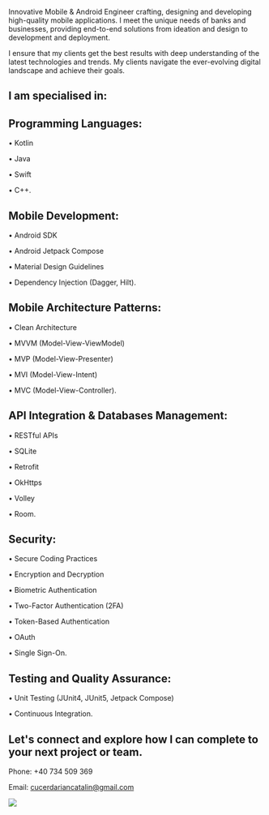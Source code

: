 Innovative Mobile & Android Engineer crafting, designing and developing high-quality mobile applications. I meet the unique needs of banks and businesses, providing end-to-end solutions from ideation and design to development and deployment.

I ensure that my clients get the best results with deep understanding of the latest technologies and trends. My clients navigate the ever-evolving digital landscape and achieve their goals.

## I am specialised in:

## Programming Languages:

• Kotlin

• Java

• Swift

• C++.


## Mobile Development:

• Android SDK

• Android Jetpack Compose

• Material Design Guidelines

• Dependency Injection (Dagger, Hilt).


## Mobile Architecture Patterns:

• Clean Architecture

• MVVM (Model-View-ViewModel)

• MVP (Model-View-Presenter)

• MVI (Model-View-Intent)

• MVC (Model-View-Controller).


## API Integration & Databases Management:

• RESTful APIs

• SQLite

• Retrofit

• OkHttps

• Volley

• Room.


## Security:

• Secure Coding Practices

• Encryption and Decryption

• Biometric Authentication

• Two-Factor Authentication (2FA)

• Token-Based Authentication

• OAuth

• Single Sign-On.


## Testing and Quality Assurance:

• Unit Testing (JUnit4, JUnit5, Jetpack Compose)

• Continuous Integration.

## Let's connect and explore how I can complete to your next project or team.

Phone: +40 734 509 369

Email: cucerdariancatalin@gmail.com

<img src="https://komarev.com/ghpvc/?username=cucerdariancatalin&&style=flat-square" align="center" />
